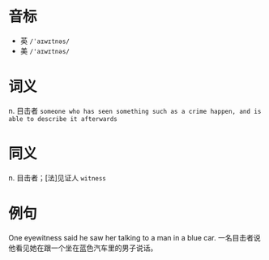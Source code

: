 # 音标

- 英 `/ˈaɪwɪtnəs/`
- 美 `/'aɪwɪtnəs/`

# 词义

n. 目击者
`someone who has seen something such as a crime happen, and is able to describe it afterwards`

# 同义

n. 目击者；[法]见证人
`witness`

# 例句

One eyewitness said he saw her talking to a man in a blue car.
一名目击者说他看见她在跟一个坐在蓝色汽车里的男子说话。


